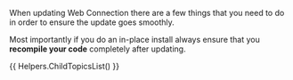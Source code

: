 ﻿When updating Web Connection there are a few things that you need to do in order to ensure the update goes smoothly. 

Most importantly if you do an in-place install always ensure that you **recompile your code** completely after updating.

{{ Helpers.ChildTopicsList() }}